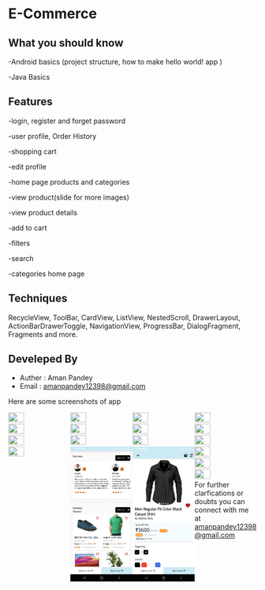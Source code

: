 # E-Commerce

## What you should know
-Android basics (project structure, how to make hello world! app )

-Java Basics

## Features
-login, register and forget password

-user profile, Order History

-shopping cart

-edit profile

-home page products and categories

-view product(slide for more images)

-view product details

-add to cart

-filters

-search

-categories home page

## Techniques
RecycleView, ToolBar, CardView, ListView, NestedScroll, DrawerLayout, ActionBarDrawerToggle, NavigationView, ProgressBar, DialogFragment, Fragments and more.

## Develeped By
* Auther : Aman Pandey
* Email  : amanpandey12398@gmail.com

Here are some screenshots of app

<img src="splash.jpg" width=25% height=50% align=left>
<img src="loader.jpg" width=25% height=50% align=left>
<img src="home.jpg" width=25% height=50% align=left>


<img src="side_nav.png" width=25% height=50% align=left>
<img src="home_4.png" width=25% height=50% align=left>
<img src="home_3.png" width=25% height=50% align=left>


<img src="explore_1.png" width=25% height=50% align=left>
<img src="fav.png" width=25% height=50% align=left>
<img src="fav_2.png" width=25% height=50% align=left>


<img src="about_product.png" width=25% height=50% align=left>
<img src="recent.png" width=25% height=50% align=left>
<img src="profile.png" width=25% height=50% align=left>


<img src="product_1.jpg" width=25% height=50% align=left>
<img src="product_2.jpg" width=25% height=50% align=left>
<img src="product.jpg" width=25% height=50% align=left>


<img src="list.jpg" width=25% height=50% align=left>
<img src="categories.jpg" width=25% height=50% align=left>
<img src="works.jpg" width=25% height=50% align=left>


For further clarfications or doubts you can connect with me at amanpandey12398@gmail.com 
